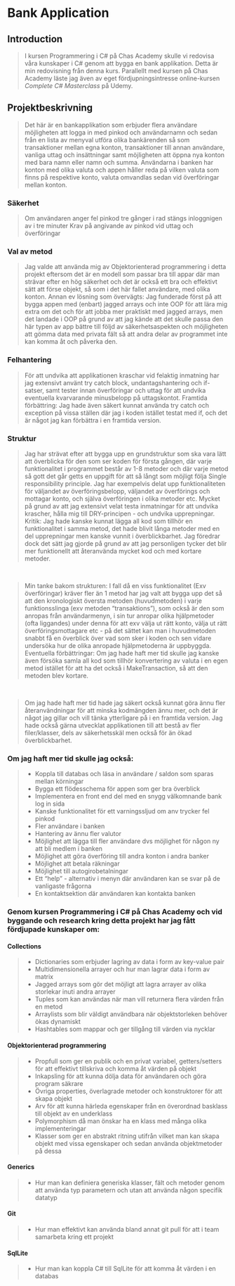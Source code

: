 # Bank Application

## Introduction

>I kursen Programmering i C# på Chas Academy skulle vi redovisa våra kunskaper i C# genom att bygga en bank applikation. Detta är min redovisning från denna kurs. Parallellt med kursen på Chas Academy läste jag även av eget fördjupningsintresse online-kursen *Complete C# Masterclass* på Udemy.

## Projektbeskrivning 

> Det här är en bankapplikation som erbjuder flera användare möjligheten att logga in med pinkod och användarnamn och sedan från en lista av menyval utföra olika bankärenden så som transaktioner mellan egna konton, transaktioner till annan användare, vanliga uttag och insättningar samt möjligheten att öppna nya konton med bara namn eller namn och summa. Användarna i banken har konton med olika valuta och appen håller reda på vilken valuta som finns på respektive konto, valuta omvandlas sedan vid överföringar mellan konton. 

### Säkerhet

> Om användaren anger fel pinkod tre gånger i rad stängs inloggnigen av i tre minuter
> Krav på angivande av pinkod vid uttag och överföringar

### Val av metod 

> Jag valde att använda mig av Objektorienterad programmering i detta projekt eftersom det är en modell som passar bra till appar där man strävar efter en hög säkerhet och det är också ett bra och effektivt sätt att förse objekt, så som i det här fallet användare, med olika konton. 
Annan ev lösning som övervägts: Jag funderade först på att bygga appen med (enbart) jagged arrays och inte OOP för att lära mig extra om det och för att jobba mer praktiskt med jagged arrays, men det landade i OOP på grund av att jag kände att det skulle passa den här typen av app bättre till följd av säkerhetsaspekten och möjligheten att gömma data med privata fält så att andra delar av programmet inte kan komma åt och påverka den.

### Felhantering

> För att undvika att applikationen kraschar vid felaktig inmatning har jag extensivt använt try catch block, undantagshantering och if-satser, samt tester innan överföringar och uttag för att undvika eventuella kvarvarande minusbelopp på uttagskontot. 
Framtida förbättring: Jag hade även säkert kunnat använda try catch och exception på vissa ställen där jag i koden istället testat med if, och det är något jag kan förbättra i en framtida version.

### Struktur

> Jag har strävat efter att bygga upp en grundstruktur som ska vara lätt att överblicka för den som ser koden för första gången, där varje funktionalitet i programmet består av 1-8 metoder och där varje metod så gott det går getts en uppgift för att så långt som möjligt följa Single responsibility principle. Jag har exempelvis delat upp funktionaliteten för väljandet av överföringsbelopp, väljandet av överförings och mottagar konto, och själva överföringen i olika metoder etc. Mycket på grund av att jag extensivt velat testa inmatningar för att undvika krascher, hålla mig till DRY-principen - och undvika upprepningar.
Kritik: Jag hade kanske kunnat lägga all kod som tillhör en funktionalitet i samma metod, det hade blivit långa metoder med en del upprepningar men kanske vunnit i överblickbarhet. Jag föredrar dock det sätt jag gjorde på grund av att jag personligen tycker det blir mer funktionellt att återanvända mycket kod och med kortare metoder. 
<br>

> Min tanke bakom strukturen: I fall då en viss funktionalitet (Exv överföringar) kräver fler än 1 metod har jag valt att bygga upp det så att den kronologiskt översta metoden (huvudmetoden) i varje funktionsslinga (exv metoden “transaktions”), som också är den som anropas från användarmenyn, i sin tur anropar olika hjälpmetoder (ofta liggandes) under denna för att exv välja ut rätt konto, välja ut rätt överföringsmottagare etc - på det sättet kan man i huvudmetoden snabbt få en överblick över vad som sker i koden och sen vidare undersöka hur de olika anropade hjälpmetoderna är uppbyggda. 
Eventuella förbättringar: Om jag hade haft mer tid skulle jag kanske även försöka samla all kod som tillhör konvertering av valuta i en egen metod istället för att ha det också i MakeTransaction, så att den metoden blev kortare.
<br>

>Om jag hade haft mer tid hade jag säkert också kunnat göra ännu fler återanvändningar för att minska kodmängden ännu mer, och det är något jag gillar och vill tänka ytterligare på i en framtida version.
Jag hade också gärna utvecklat applikationen till att bestå av fler filer/klasser, dels av säkerhetsskäl men också för än ökad överblickbarhet.

### Om jag haft mer tid skulle jag också: 
> - Koppla till databas och läsa in användare / saldon som sparas mellan körningar
> - Bygga ett flödesschema för appen som ger bra överblick 
> - Implementera en front end del med en snygg välkomnande bank log in sida
> - Kanske funktionalitet för ett varningssljud om anv trycker fel pinkod
> - Fler användare i banken
> - Hantering av ännu fler valutor
> - Möjlighet att lägga till fler användare dvs möjlighet för någon ny att bli medlem i banken
> - Möjlighet att göra överföring till andra konton i andra banker
> - Möjlighet att betala räkningar
> - Möjlighet till autogirobetalningar
> - Ett “help” - alternativ i menyn där användaren kan se svar på de vanligaste frågorna
> - En kontaktsektion där användaren kan kontakta banken 

### Genom kursen Programmering i C# på Chas Academy och vid byggande och research kring detta projekt har jag fått fördjupade kunskaper om:

#### Collections
> - Dictionaries som erbjuder lagring av data i form av key-value pair
> - Multidimensionella arrayer och hur man lagrar data i form av matrix
> - Jagged arrays som gör det möjligt att lagra arrayer av olika storlekar inuti andra arrayer
> - Tuples som kan användas när man vill returnera flera värden från en metod
> - Arraylists som blir väldigt användbara när objektstorleken behöver ökas dynamiskt
> - Hashtables som mappar och ger tillgång till värden via nycklar
#### Objektorienterad programmering
> - Propfull som ger en publik och en privat variabel, getters/setters för att effektivt tillskriva och komma åt värden på objekt
> - Inkapsling för att kunna dölja data för användaren och göra program säkrare
> - Övriga properties, överlagrade metoder och konstruktorer för att skapa objekt
> - Arv för att kunna härleda egenskaper från en överordnad basklass till objekt av en underklass
> - Polymorphism då man önskar ha en klass med många olika implementeringar
> - Klasser som ger en abstrakt ritning utifrån vilket man kan skapa objekt med vissa egenskaper och sedan använda objektmetoder på dessa
#### Generics
> - Hur man kan definiera generiska klasser, fält och metoder genom att använda typ parametern och utan att använda någon specifik datatyp
#### Git
> - Hur man effektivt kan använda bland annat git pull för att i team samarbeta kring ett projekt
#### SqlLite
 > - Hur man kan koppla C# till SqlLite för att komma åt värden i en databas
<br>
